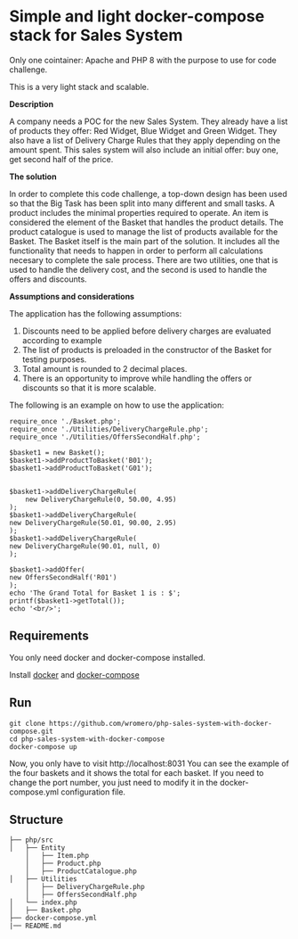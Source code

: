 # Simple and light docker-compose stack for Sales System

Only one cointainer: Apache and PHP 8  with the purpose to use for code challenge.


This is a very light stack and scalable.

**Description**

A company needs a POC for the new Sales System. They already have a list of products they offer: Red Widget, Blue Widget and Green Widget. They also have a list of Delivery Charge Rules that they apply depending on the amount spent. This sales system will also include an initial offer: buy one, get second half of the price.

**The solution**

In order to complete this code challenge, a top-down design has been used so that the Big Task has been split into many different and small tasks. A product includes the minimal properties required to operate. An item is considered the element of the Basket that handles the product details. The product catalogue is used to manage the list of products available for the Basket. The Basket itself is the main part of the solution. It includes all the functionality that needs to happen in order to perform all calculations necesary to complete the sale process. There are two utilities, one that is used to handle the delivery cost, and the second is used to handle the offers and discounts. 

**Assumptions and considerations**

The application has the following assumptions:

1. Discounts need to be applied before delivery charges are evaluated according to example
2. The list of products is preloaded in the constructor of the Basket for testing purposes.
3. Total amount is rounded to 2 decimal places.
4. There is an opportunity to improve while handling the offers or discounts so that it is more scalable.

The following is an example on how to use the application:

```
require_once './Basket.php';
require_once './Utilities/DeliveryChargeRule.php';
require_once './Utilities/OffersSecondHalf.php';

$basket1 = new Basket();
$basket1->addProductToBasket('B01');
$basket1->addProductToBasket('G01');


$basket1->addDeliveryChargeRule(
    new DeliveryChargeRule(0, 50.00, 4.95)
);
$basket1->addDeliveryChargeRule(
new DeliveryChargeRule(50.01, 90.00, 2.95)
);
$basket1->addDeliveryChargeRule(
new DeliveryChargeRule(90.01, null, 0)
);

$basket1->addOffer(
new OffersSecondHalf('R01')
);
echo 'The Grand Total for Basket 1 is : $';
printf($basket1->getTotal());
echo '<br/>';
```

## Requirements

You only need docker and docker-compose installed.

Install [docker](https://docs.docker.com/engine/installation/) and [docker-compose](https://docs.docker.com/compose/install/)

## Run

```
git clone https://github.com/wromero/php-sales-system-with-docker-compose.git
cd php-sales-system-with-docker-compose
docker-compose up
```

Now, you only have to visit http://localhost:8031 You can see the example of the four baskets and it shows the total for each basket. If you need to change the port number, you just need to modify it in the docker-compose.yml configuration file.

## Structure

```
├── php/src
│   ├── Entity
    │   ├── Item.php
    │   ├── Product.php
    │   ├── ProductCatalogue.php
│   ├── Utilities
    │   ├── DeliveryChargeRule.php
    │   ├── OffersSecondHalf.php
│   └── index.php 
│   ├── Basket.php 
├── docker-compose.yml
|── README.md
```